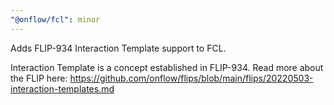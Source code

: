 ```yaml
---
"@onflow/fcl": minor
---
```


Adds FLIP-934 Interaction Template support to FCL.

Interaction Template is a concept established in FLIP-934. Read more about the FLIP here: https://github.com/onflow/flips/blob/main/flips/20220503-interaction-templates.md
